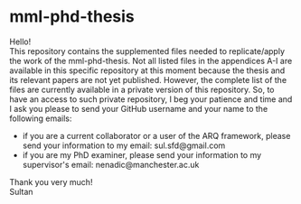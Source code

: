 # mml-phd-thesis
Hello!
<br/>
This repository contains the supplemented files needed to replicate/apply the work of the mml-phd-thesis. Not all listed files in the appendices A-I are available in this specific repository at this moment because the thesis and its relevant papers are not yet published. However, the complete list of the files are currently available in a private version of this repository. So, to have an access to such private repository, I beg your patience and time and I ask you please to send your GitHub username and your name to the following emails:
<ul>
  <li>if you are a current collaborator or a user of the ARQ framework, please send your information to my email: sul.sfd@gmail.com </li>
  <li>if you are my PhD examiner, please send your information to my supervisor's email: nenadic@manchester.ac.uk </li>
</ul>

Thank you very much!
<br/>
Sultan
